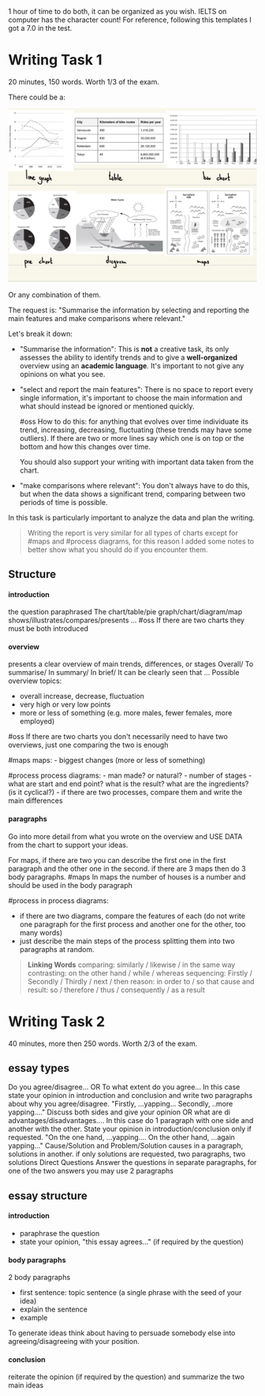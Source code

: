 1 hour of time to do both, it can be organized as you wish.
IELTS on computer has the character count!
For reference, following this templates I got a 7.0 in the test.

# Writing Task 1

20 minutes, 150 words. Worth 1/3 of the exam.

There could be a:

<img src="assets/WT1-graphs.jpeg">

Or any combination of them.

The request is:
"Summarise the information by selecting and reporting the main features and make comparisons where relevant."

Let's break it down:

-   "Summarise the information": This is **not** a creative task, its only assesses the ability to identify trends and to give a **well-organized** overview using an **academic language**.
    It's important to not give any opinions on what you see.
-   "select and report the main features": There is no space to report every single information, it's important to choose the main information and what should instead be ignored or mentioned quickly.

    #oss How to do this: for anything that evolves over time individuate its trend, increasing, decreasing, fluctuating (these trends may have some outliers). If there are two or more lines say which one is on top or the bottom and how this changes over time.

    You should also support your writing with important data taken from the chart.

-   "make comparisons where relevant": You don't always have to do this, but when the data shows a significant trend, comparing between two periods of time is possible.

In this task is particularly important to analyze the data and plan the writing.

> Writing the report is very similar for all types of charts except for #maps and #process diagrams, for this reason I added some notes to better show what you should do if you encounter them.

## Structure

#### introduction

the question paraphrased
The chart/table/pie graph/chart/diagram/map shows/illustrates/compares/presents ...
#oss If there are two charts they must be both introduced

#### overview

presents a clear overview of main trends, differences, or stages
Overall/ To summarise/ In summary/ In brief/ It can be clearly seen that ...
Possible overview topics:

-   overall increase, decrease, fluctuation
-   very high or very low points
-   more or less of something (e.g. more males, fewer females, more employed)

#oss If there are two charts you don't necessarily need to have two overviews, just one comparing the two is enough

#maps maps: - biggest changes (more or less of something)

#process process diagrams: - man made? or natural? - number of stages - what are start and end point? what is the result? what are the ingredients? (is it cyclical?) - if there are two processes, compare them and write the main differences

#### paragraphs

Go into more detail from what you wrote on the overview and USE DATA from the chart to support your ideas.

For maps, if there are two you can describe the first one in the first paragraph and the other one in the second.
if there are 3 maps then do 3 body paragraphs.
#maps In maps the number of houses is a number and should be used in the body paragraph

#process in process diagrams:

-   if there are two diagrams, compare the features of each (do not write one paragraph for the first process and another one for the other, too many words)
-   just describe the main steps of the process splitting them into two paragraphs at random.

> **Linking Words**
> comparing: similarly / likewise / in the same way
> contrasting: on the other hand / while / whereas
> sequencing: Firstly / Secondly / Thirdly / next / then
> reason: in order to / so that
> cause and result: so / therefore / thus / consequently / as a result

# Writing Task 2

40 minutes, more then 250 words. Worth 2/3 of the exam.

## essay types

Do you agree/disagree... OR To what extent do you agree...
In this case state your opinion in introduction and conclusion and write two paragraphs about why you agree/disagree.
"Firstly, ...yapping...
Secondly, ..more yapping...."
Discuss both sides and give your opinion OR what are di advantages/disadvantages....
In this case do 1 paragraph with one side and another with the other.
State your opinion in introduction/conclusion only if requested.
"On the one hand, ...yapping....
On the other hand, ...again yapping..."
Cause/Solution and Problem/Solution
causes in a paragraph, solutions in another.
if only solutions are requested, two paragraphs, two solutions
Direct Questions
Answer the questions in separate paragraphs, for one of the two answers you may use 2 paragraphs

## essay structure

#### introduction

-   paraphrase the question
-   state your opinion, "this essay agrees..." (if required by the question)

#### body paragraphs

2 body paragraphs

-   first sentence: topic sentence (a single phrase with the seed of your idea)
-   explain the sentence
-   example

To generate ideas think about having to persuade somebody else into agreeing/disagreeing with your position.

#### conclusion

reiterate the opinion (if required by the question) and summarize the two main ideas
